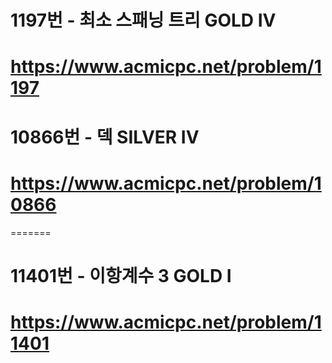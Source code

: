 # 1197번 - 최소 스패닝 트리 GOLD IV
# https://www.acmicpc.net/problem/1197

# 10866번 - 덱 SILVER IV
# https://www.acmicpc.net/problem/10866
=======
# 11401번 - 이항계수 3 GOLD I
# https://www.acmicpc.net/problem/11401
